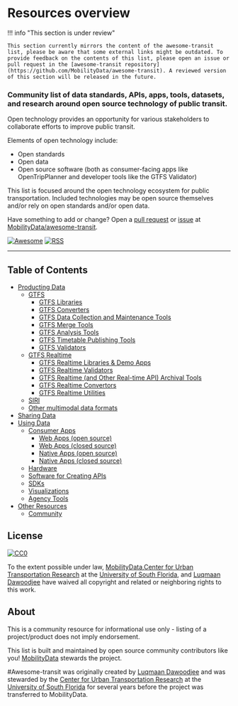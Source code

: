 # Resources overview

!!! info "This section is under review" 

    This section currently mirrors the content of the awesome-transit list, please be aware that some external links might be outdated. To provide feedback on the contents of this list, please open an issue or pull request in the [awesome-transit repository](https://github.com/MobilityData/awesome-transit). A reviewed version of this section will be released in the future.


### Community list of data standards, APIs, apps, tools, datasets, and research around open source technology of public transit.

Open technology provides an opportunity for various stakeholders to collaborate efforts to improve public transit.

Elements of open technology include:
- Open standards
- Open data
- Open source software (both as consumer-facing apps like OpenTripPlanner and developer tools like the GTFS Validator)

This list is focused around the open technology ecosystem for public transportation. Included technologies may be open source themselves and/or rely on open standards and/or open data.

Have something to add or change? Open a [pull request](https://github.com/MobilityData/awesome-transit/pulls) or [issue](https://github.com/MobilityData/awesome-transit/issues) at [MobilityData/awesome-transit](https://github.com/MobilityData/awesome-transit).


[![Awesome](https://cdn.rawgit.com/sindresorhus/awesome/d7305f38d29fed78fa85652e3a63e154dd8e8829/media/badge.svg)](https://github.com/sindresorhus/awesome) [![RSS](https://img.shields.io/badge/Subscribe-RSS-blue.svg)](https://github.com/MobilityData/awesome-transit/commits/master.atom)

------------------------------

## Table of Contents
- [Producting Data](../producing-data)
  - [GTFS](../producing-data/#gtfs)
    - [GTFS Libraries](../producing-data/#gtfs-libraries)
    - [GTFS Converters](../producing-data/#gtfs-converters)
    - [GTFS Data Collection and Maintenance Tools](../producing-data/#gtfs-data-collection-and-maintenance-tools)
    - [GTFS Merge Tools](../producing-data/#gtfs-merge-tools)
    - [GTFS Analysis Tools](../producing-data/#gtfs-analysis-tools)
    - [GTFS Timetable Publishing Tools](../producing-data/#gtfs-timetable-publishing-tools)
    - [GTFS Validators](../producing-data/#gtfs-validators)
  - [GTFS Realtime](../producing-data/#gtfs-realtime)
    - [GTFS Realtime Libraries & Demo Apps](../producing-data/#gtfs-realtime-libraries--demo-apps)
    - [GTFS Realtime Validators](../producing-data/#gtfs-realtime-validators)
    - [GTFS Realtime (and Other Real-time API) Archival Tools](../producing-data/#gtfs-realtime-and-other-real-time-api-archival-tools)
    - [GTFS Realtime Convertors](../producing-data/#gtfs-realtime-convertors)
    - [GTFS Realtime Utilities](../producing-data/#gtfs-realtime-utilities)
  - [SIRI](../producing-data/#siri)
  - [Other multimodal data formats](../producing-data/#other-multimodal-data-formats)
- [Sharing Data](../sharing-data)
- [Using Data](../using-data)
  - [Consumer Apps](../using-data/#consumer-apps)
    - [Web Apps (open source)](../using-data/#web-apps-open-source)
    - [Web Apps (closed source)](../using-data/#web-apps-closed-source)
    - [Native Apps (open source)](../using-data/#native-apps-open-source)
    - [Native Apps (closed source)](../using-data/#native-apps-closed-source)
  - [Hardware](../using-data/#hardware)
  - [Software for Creating APIs](../using-data/#software-for-creating-apis)
  - [SDKs](../using-data/#sdks)
  - [Visualizations](../using-data/#visualizations)
  - [Agency Tools](../using-data/#agency-tools)
- [Other Resources](../other)
  - [Community](../other/#community)

## License

[![CC0](http://i.creativecommons.org/p/zero/1.0/88x31.png)](http://creativecommons.org/publicdomain/zero/1.0/)

To the extent possible under law, [MobilityData](https://mobilitydata.org/),[Center for Urban Transportation Research](https://www.cutr.usf.edu/) at the [University of South Florida](http://www.usf.edu/), and [Luqmaan Dawoodjee](https://github.com/luqmaan) have waived all copyright and related or neighboring rights to this work.

## About
This is a community resource for informational use only - listing of a project/product does not imply endorsement.

This list is built and maintained by open source community contributors like you! [MobilityData](https://mobilitydata.org/) stewards the project. 

#Awesome-transit was originally created by [Luqmaan Dawoodjee](https://github.com/luqmaan) and was stewarded by the [Center for Urban Transportation Research](https://www.cutr.usf.edu/) at the [University of South Florida](http://www.usf.edu/) for several years before the project was transferred to MobilityData.